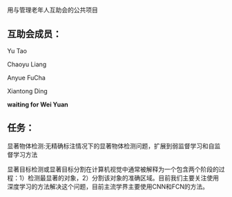 #
用与管理老年人互助会的公共项目
## 互助会成员：
Yu Tao

Chaoyu Liang

Anyue FuCha

Xiantong Ding

**waiting for Wei Yuan**

## 任务：
显著物体检测:无精确标注情况下的显著物体检测问题，扩展到弱监督学习和自监督学习方法

显著目标检测或显著目标分割在计算机视觉中通常被解释为一个包含两个阶段的过程：1）检测最显著的对象，2）分割该对象的准确区域。目前我们主要关注使用深度学习的方法解决这个问题，目前主流学界主要使用CNN和FCN的方法。